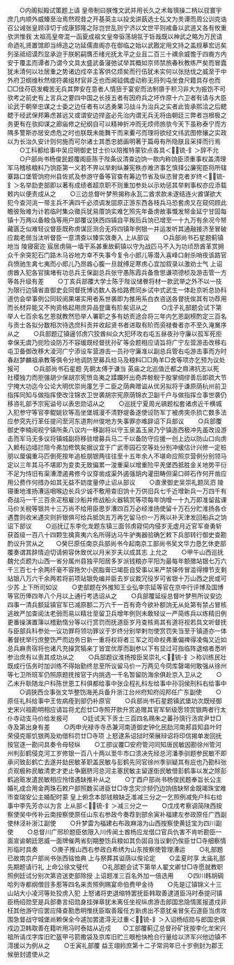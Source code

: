 <!-- { "loadSidebar": true } -->
　　○内阁拟殿试策题上请  皇帝制曰朕惟文武并用长久之术每慎操二柄以驭寰宇庶几内顺外威臻至治焉然观昔之开基英主以投戈讲蓺选士弘文为羙谭而周公训克诰召公诫张皇顾谆切于成康郅隆之际岂世乱则宁济以文世平则戒备以武道又各有攸重欤洪惟我  太祖高皇帝混一函夏成祖文皇帝驱荡胡氛于铄哉既以神武之略为万民请命迺礼贤置馆即当缔造之功延儒直阁亦在御临之始以武戡定用文持之盖规摹宏远矣  列圣祗绍谟烈显承迨于朕躬嗣膺丕绪光抚太平之业且二百三十禩余威憺于四裔方内安于覆盂而谭者乃谓今文具太盛武备寖弛试举其概如京师禁旅春秋教练严矣而冒蠹犹未清何以壮居重之势诸边戍卒主客供亿烦矣而行伍犹未实何以张挞伐之威至于中外府卫纲维秋然绾符袭组材官非乏也而阃钺偶虚动称无将列屯坐食尺籍具存也而□□佳苻窃发輙苦无兵其弊安在意者人情狃于宴安而法制隳于积习非大为振饬不可欤考之前史有上言兵之要四中国之长技五者有因府兵之坏作原十六卫者有请与大臣论武于朝举忠谋之士委之边任者有以选勇果习战斗为治兵之实者此皆承熙洽之后鳃鳃于经武保邦筹虑甚远又或谓安边捍盗必先治内谓无兵无将由朝廷三弊者岂根极之务更有在欤抑谋之廊庙修之纪纲自可以精神折冲而无烦师旅欤今天下虽称泰宁而方隅多警斯亦居安虑危之时也朕既未能舞干而来櫜弓而理将欲经文纬武图修攘之实政以为长治久安计则何施而可尔诸士其悉忠摅画明著于篇毋有所隐朕且采择而行焉
　　○工科都给事中吴应明御史甘士价以陪推特蒙钦点各具＜锍-釒＞辞不允
　　○户部尚书杨俊民题覆阁臣陈于陛条议清查边饷一款内称饷臣须重事权盖清理军马稽核粮料乃饷臣第一义若不畀以举剌纵兼宪秩亦难济事乞慎择公廉宪臣将所辖寨路口堡管饷府州县佐贰及参游守备等官查有筹边节省及纵恣冒克者岁终＜锍-釒＞名举劾吏部即以著有成绩者超京职不则重加参处以示劝惩其举剌事权亦应添载敕内以便责成从之
　　○三边总督叶梦熊揭称永瓦二酋求款未遂结连火酋谋欲大犯今查河洮一带主兵不满四千必须调发固原正游东西各枝兵马恐套虏又在窥伺顾此瞻彼殆难为计若临时集众徵兵犹易厝饷实难乞照先年备虏故事慨发帑金延宁甘固每镇十万两以备粮刍等用户部覆议狭西四镇自平叛后兵饷已增至一十九万有余况今帑藏匮乏似难轻议督臣既称虏谋叵测合无将四镇年例银一并运发听其通融接济至冒破应裁老弱当汰听督臣一意清查以臻实效奏入  上从部议
　　○兵部尚书石星题蓟镇地当  陵寝密迩  宸居虏隔一墙干系甚重故蓟镇以守为战匹马不入为功顷昂酋革赏拥众千余突犯石门路木马谷地方幸不失事今复令小郎儿等潜入喜峰口射杀哨夜该路官兵愤驰生禽七夷而小郎儿乃昂酋心腹一旦就缚足寒虏心宜加叙录以激劝士气  上诏虏酋入犯各官擒堵有功总兵王保副总兵张守愚陈霞兵备詹思谦项德桢及游击管一方等各升级有差
　　○丁亥兵部覆大学士陈于陛议储餋将材一款武举之外不以一技为限行边镇省直御史会同督抚博访数人各给路费同乡试中式武生一体赴京听总协科道仿会举事例公同较阅果堪实用者系世袭即为推用系白衣咨送各督抚俟其有功荐用而长材异能又不拘资格起用庶异品登庸有阶矣诏从之
　　○戊子礼部题会试下第举人七百余名乞恩就教然恐举人署职之多有妨贡途合将三年内乞恩副榜酌定三百名与贡士各拟分数相次待选庶科贡并收起贤书者进取有阶而资禄餋者亦不至久淹黉序从之
　　○兵部题辽镇逼邻虏穴狡酋纠众大犯环攻右屯五昼夜孙守廉以孤军死拒幸保无虞乃扼险设防万不容缓既经督抚孙矿等会题相应请旨将广宁左营游击改移右屯卫备御改移大淩河广宁添设车营游击一员孙守廉准以副总兵管右屯游击事而方时春赵梦麟祖承教等俱令分地调防至募兵给马及粮料□□角羊□舍等项亦乞预为议处报可
　　○兵部尚书石星题  先朝太傅于谦当  英庙之北巡值迁都之鼎沸抗志以死  社稷独力而拒强胡少保胡宗宪愤岛夷之蹂躝歼出奇弄鲸鲵于股掌绸缪善后即疏大节宁掩大功迄今公论大明优崇尚廑乞于二臣之荫典赠谥从优另拟将于谦原荫杭州前卫指挥同知与做指挥使改注锦衣卫世袭胡宗宪原荫锦衣卫副千户与做指挥佥事世袭仍移咨礼部予宗宪谥号以表忠勋诏从之
　　○巡抚宁夏周光镐题松套诸虏近千横城入犯参守等官李鲲姚钦等高坐堡城漫不清野堤备遂使设防军丁被虏突杀损亡数多法应参究先行革任提问至河东道荆州俊地方失事罪亦难辞诏下兵部议
　　○兵部覆御史李楠阅视宁镇所条八议内一移副将以守玉泉盖玉泉乃宁镇迤西极冲先虽改设游击而军马无多议将镇城副将移驻增募兵马二千以备防守应援一创上边以防山口向虏入赖有边墙拦阻今弗加修筑矣据议宜于广武枣园石空等处分别冲缓估计兴修一定桩朋以厘偏重马匹倒死按年追桩朋银两往往至十五年余人不堪命应照京营例分别领马定以三年其马不堪即为变卖无致偏累一浚重渠以增重险平羌堡西抵胜金关地势平衍不足为恃旧有渠漕湮遏弗修今议穿凿成渠外遏强胡内灌田畴但渠口碎石作何开凿应用公费作何措办如其无益不妨度量停止诏从部议
　　○直隶御史吴崇礼题凤泗  陵寝重地淮扬漕运咽喉边长兵少诚不敷用查旧饷十万供旧兵七千近增新兵一万四千有奇战马一千三百余疋租雇沙船并修战船火器犒赏等项每年饷增一十九万即准留盐课马价关税等银共十三万尚不给用臣思岁漕四百万必经淮扬使留十万石分贮淮扬各仓遇豊则收米遇灾则折银俱可给兵抵饷五万再乞留马价一万两以补天津发回船兵之饷诏下部议
　　○巡抚辽东李化龙题东镇三面邻虏窥伺内侵岁无虚月近官军奋勇斩获首级一百八十四颗生擒真夷六名所得达马牛驴夷器验确乞敕下兵部转行御史查勘酌议升赏从之　　○癸巳原任南京兵部尚书今起南京工部尚书吴文华力恳乞休吏部覆奏谓其辞情迫切请俯容休致优以月米岁夫以成其志  上允之
　　○甲午山西巡抚魏允贞题为山西一省分属州县独平阳居多岁派钱粮亦平阳为最每年额徵站银七万六千三百七十余两纤毫不容拖欠小民脂膏已竭臣自受事以来严禁驿传冒滥得撙节支剩站银八万六千余两若将前项站银免编并臣去岁议裁冗役岁可省银十万山西之民或可少苏  上下所司如议
　　○吏部题在外推知王业弘李宗延等官在京中行评博及国博等官历俸四年八个月以上通行考选诏从之
　　○兵部覆延绥总督叶梦熊所议安边四事一清兵额延镇官军已减原额二万六千一百有奇今欲补额饷无从处第有禁占冒核逃故严加查阅汰老弱而易以精壮至留卫兵增年例则未敢轻议一严简练兵以练精旧例更番操演置簿以稽勤惰分等以行赏罚而抚道臣岁月查核焉其有道将视若具文听督抚与臣部兵科参处一议功罪将领功罪议于岁终分别举剌勿使赏罚失当至于镇道亦一体著督抚举行庶整饬严而边务日新一重将权将者三军之司命权弗重偏禆得凌侮又近如总兵麻贵宿将也诸凡充操赏犒亲丁皆宜优厚而副参以下有显过可指临阵退缩者悉听参治庶有以责其成功从之
　　○兵部题议淮扬按臣吴崇礼＜锍-釒＞称训练民壮既成行伍务时加训练不得始勤终怠至所议留马价一万两见今冏库罄竭何敢强从徐州等七卫所班军仍照原题抚按官于内挑选一千名暂留防海余俱赴京入卫从之
　　○乙未升耿随龙户科陈世恩工科俱都给事中张企程礼科左给事中孙羽侯刑科右给事中
　　○调狭西佥事张文华整饬海羌兵备升浙江台州府知府阎邦任广东副使
　　○原任礼科给事中王佐病痊到部仍补原官
　　○兵部尚书石星题镇武堡功次既经御史宋兴祖勘明相应请旨将尤彪廿□寺照开款升赏追赠其官军斩级愿领赏银两者行太仆寺动支马价给发报可
　　○廷试天下贡士三百四名赐朱之蕃孙慎行汤宾尹廿□寺及第出身有差
　　○丙申光禄寺寺丞兼河南道御史钟化民劾河南郏县知县叶时荣侵克赈饥银两及劝借科罚廿□寺项  上怒逮系诏狱时荣展辩诏将印信揭单发回抚按官逐一勘问具奏令毋轻纵
　　○工部议覆□安府管河同知唐民敏因勘徐州管河州判彭鹤侵克河工岁修银一百八十两以至牛市口溃决先经总河潘季驯题参民敏不即承问致彭鹤亡去遂并劾民敏革职盖民敏与彭鹤先同官徐州季驯疑其有庇也乃勘科张贞观极称民敏清吏才吏止争磨脐河总河主塞民敏主留遂衘民敏借彭鹤事以发之除彭鹤追赃发遣民敏相应怜惜遇缺推补从之
　　○丁酉户部尚书杨俊民题奉旨长公主婚礼成合用金两珠石敕户部照数买进臣廿□寺念灾沴频仍边饷倍缺帑金既竭珠宝难市查瑞安公主婚配时蒙  皇上俯念本部钱粮缺乏准减三分之一乞照例减免户科右给事中李先芳亦以为言  上从部＜锍-釒＞减三分之一
　　○戊戌考察调简陕西按察使吴中传补云南按察使原任山东右参政今奏荐到部余寅补福建左参政原任广西副使林泾补浙江副使
　　○升梦雷为福建右布政麻溶为山西按察使黄廷宝为四川副使
　　○总督川广邢玠题臣依限入川传闻土酋杨应龙借口官兵仇害不肯听勘臣一面宣谕朝廷恩威一面牌催两省刻期整饬兵粮如其负固自当议剿仍俟臣廿□寺细察情形临时具奏
　　○庚子推山西右参政白希绣为山东按察使管理漕运
　　○礼部题已故南京户部尚书张西铭恤典  上与祭葬其谥荫以俟论定
　　○孟夏时享  太庙礼部先期题请行礼  上命公徐文璧代
　　○礼部题会试下第举人翟文卿廿□寺愿就教职照例廷试分别次第咨送吏部除授  上诏题准三百名外加一倍选用
　　○四川韩胡碉哈列寺都纲僧目多惹等四名来贡照例赐宴命伯费甲金待
　　○先是辽镇锦义十三山站大小凌河等处狡虏入犯  上怒诸将吏退缩特罢抚臣韩取善逮道臣冯时泰提问镇臣杨绍勋至是兵部奏言绍勋身挂弹章犹未离任坐视纵虏游击郎国忠隐情匿报遣戍非枉其他游守应罢应降查勘悉明惟抚臣取善履任方新虏出不意犹亲冒矢石道臣当虏攻围急督战守城堡尚赖保全今遽加罢遣淂无过重＜锍-釒＞入诏杨绍勋与郎国忠俱戍边卫韩取善在籍听用冯时泰姑从近戍　　○工部覆蓟辽总督孙矿抚按李化龙宋兴祖所请戊字库旧贮盔甲弓箭撒袋及京库旧贮三眼枪快枪合行量给以济军兴他边镇不淂援以为例从之
　　○壬寅礼部覆  益王翊鈏庶第十二子常洞年已十岁例封为郡王候册封遣使从之
